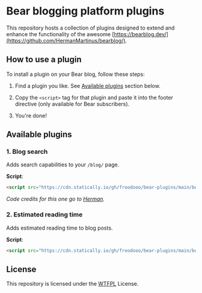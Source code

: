 # Bear blogging platform plugins

This repository hosts a collection of plugins designed to extend and enhance the functionality of the awesome [https://bearblog.dev/](https://github.com/HermanMartinus/bearblog/).

## How to use a plugin

To install a plugin on your Bear blog, follow these steps:

1. Find a plugin you like.
   See [Available plugins](#available-plugins) section below.
   
3. Copy the `<script>` tag for that plugin and paste it into the footer directive (only available for Bear subscribers).

4. You're done!

## Available plugins

### 1. Blog search
Adds search capabilities to your `/blog/` page.

**Script**:
```html
<script src="https://cdn.statically.io/gh/froodooo/bear-plugins/main/bear/blog-search.js"></script>
```

*Code credits for this one go to [Herman](https://github.com/HermanMartinus).*

### 2. Estimated reading time
Adds estimated reading time to blog posts.

**Script**:
```html
<script src="https://cdn.statically.io/gh/froodooo/bear-plugins/main/bear/reading-time.js"></script>
```

## License

This repository is licensed under the [WTFPL](http://www.wtfpl.net/) License.
